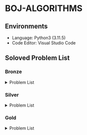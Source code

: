 # BOJ-ALGORITHMS

## Environments

- Language: Python3 (3.11.5)
- Code Editor: Visual Studio Code

## Soloved Problem List

### Bronze

<details>
<summary>Problem List</summary>

| **No**                                                                               | **Problem**                    | **Solved Date** | **Difficulty level** |
| :----------------------------------------------------------------------------------- | :----------------------------- | :-------------- | :------------------- |
| [1000](https://github.com/esaitchkim/boj-algorithms/blob/main/python3/0/1/1000.py)   | A+B                            | 2024-08-10      | Bronze 5             |
| [1001](https://github.com/esaitchkim/boj-algorithms/blob/main/python3/0/1/1001.py)   | A-B                            | 2024-08-10      | Bronze 5             |
| [1008](https://github.com/esaitchkim/boj-algorithms/blob/main/python3/0/1/1008.py)   | A/B                            | 2024-08-10      | Bronze 5             |
| [1085](https://github.com/esaitchkim/boj-algorithms/blob/main/python3/0/1/1085.py)   | 직사각형에서 탈출              | 2024-09-11      | Bronze 3             |
| [1152](https://github.com/esaitchkim/boj-algorithms/blob/main/python3/0/1/1152.py)   | 단어의 개수                    | 2024-08-10      | Bronze 2             |
| [1259](https://github.com/esaitchkim/boj-algorithms/blob/main/python3/0/1/1259.py)   | 팰린드롬수                     | 2024-08-11      | Bronze 1             |
| [1330](https://github.com/esaitchkim/boj-algorithms/blob/main/python3/0/1/1330.py)   | 두 수 비교하기                 | 2024-08-10      | Bronze 5             |
| [1371](https://github.com/esaitchkim/boj-algorithms/blob/main/python3/0/1/1371.py)   | 가장 많은 글자                 | 2024-08-21      | Bronze 2             |
| [1546](https://github.com/esaitchkim/boj-algorithms/blob/main/python3/0/1/1546.py)   | 평균                           | 2024-08-13      | Bronze 1             |
| [1934](https://github.com/esaitchkim/boj-algorithms/blob/main/python3/0/1/1934.py)   | 최소공배수                     | 2024-09-12      | Bronze 1             |
| [1978](https://github.com/esaitchkim/boj-algorithms/blob/main/python3/0/1/1978.py)   | 소수 찾기                      | 2024-08-11      | Bronze 2             |
| [2010](https://github.com/esaitchkim/boj-algorithms/blob/main/python3/0/2/2010.py)   | Electrical Outlets             | 2024-09-11      | Bronze 3             |
| [2231](https://github.com/esaitchkim/boj-algorithms/blob/main/python3/0/2/2231.py)   | 분해합                         | 2024-08-11      | Bronze 2             |
| [2292](https://github.com/esaitchkim/boj-algorithms/blob/main/python3/0/2/2231.py)   | 분해합                         | 2024-08-11      | Bronze 2             |
| [2338](https://github.com/esaitchkim/boj-algorithms/blob/main/python3/0/2/2292.py)   | 벌집                           | 2024-08-11      | Bronze 2             |
| [2393](https://github.com/esaitchkim/boj-algorithms/blob/main/python3/0/2/2393.py)   | Rook                           | 2024-08-31      | Bronze 5             |
| [2420](https://github.com/esaitchkim/boj-algorithms/blob/main/python3/0/2/2420.py)   | 사파리월드                     | 2024-08-12      | Bronze 5             |
| [2438](https://github.com/esaitchkim/boj-algorithms/blob/main/python3/0/2/2438.py)   | 별 찍기 - 1                    | 2024-08-10      | Bronze 3             |
| [2439](https://github.com/esaitchkim/boj-algorithms/blob/main/python3/0/2/2439.py)   | 별 찍기 - 2                    | 2024-08-10      | Bronze 4             |
| [2475](https://github.com/esaitchkim/boj-algorithms/blob/main/python3/0/2/2475.py)   | 검증수                         | 2024-08-10      | Bronze 5             |
| [2557](https://github.com/esaitchkim/boj-algorithms/blob/main/python3/0/2/2557.py)   | Hello World                    | 2024-08-10      | Bronze 5             |
| [2562](https://github.com/esaitchkim/boj-algorithms/blob/main/python3/0/2/2562.py)   | 최댓값                         | 2024-08-10      | Bronze 3             |
| [2577](https://github.com/esaitchkim/boj-algorithms/blob/main/python3/0/2/2577.py)   | 숫자의 개수                    | 2024-08-10      | Bronze 2             |
| [2609](https://github.com/esaitchkim/boj-algorithms/blob/main/python3/0/2/2609.py)   | 최대공약수와 최소공배수        | 2024-08-13      | Bronze 1             |
| [2675](https://github.com/esaitchkim/boj-algorithms/blob/main/python3/0/2/2675.py)   | 문자열 반복                    | 2024-08-10      | Bronze 2             |
| [2738](https://github.com/esaitchkim/boj-algorithms/blob/main/python3/0/2/2738.py)   | 행렬 덧셈                      | 2024-08-13      | Bronze 5             |
| [2739](https://github.com/esaitchkim/boj-algorithms/blob/main/python3/0/2/2739.py)   | 구구단                         | 2024-08-10      | Bronze 5             |
| [2741](https://github.com/esaitchkim/boj-algorithms/blob/main/python3/0/2/2741.py)   | N 찍기                         | 2024-08-10      | Bronze 5             |
| [2743](https://github.com/esaitchkim/boj-algorithms/blob/main/python3/0/2/2743.py)   | 단어 길이 재기                 | 2024-08-13      | Bronze 5             |
| [2744](https://github.com/esaitchkim/boj-algorithms/blob/main/python3/0/2/2744.py)   | 대소문자 바꾸기                | 2024-08-13      | Bronze 5             |
| [2750](https://github.com/esaitchkim/boj-algorithms/blob/main/python3/0/2/2750.py)   | 수 정렬하기                    | 2024-09-10      | Bronze 2             |
| [2753](https://github.com/esaitchkim/boj-algorithms/blob/main/python3/0/2/2753.py)   | 윤년                           | 2024-08-10      | Bronze 5             |
| [2754](https://github.com/esaitchkim/boj-algorithms/blob/main/python3/0/2/2754.py)   | 학점계산                       | 2024-08-13      | Bronze 3             |
| [2775](https://github.com/esaitchkim/boj-algorithms/blob/main/python3/0/2/2775.py)   | 부녀회장이 될테야              | 2024-08-13      | Bronze 1             |
| [2798](https://github.com/esaitchkim/boj-algorithms/blob/main/python3/0/2/2798.py)   | 블랙잭                         | 2024-08-11      | Bronze 2             |
| [2869](https://github.com/esaitchkim/boj-algorithms/blob/main/python3/0/2/2869.py)   | 달팽이는 올라가고 싶다         | 2024-08-13      | Bronze 1             |
| [2884](https://github.com/esaitchkim/boj-algorithms/blob/main/python3/0/2/2884.py)   | 알람 시계                      | 2024-08-10      | Bronze 3             |
| [2920](https://github.com/esaitchkim/boj-algorithms/blob/main/python3/0/2/2920.py)   | 음계                           | 2024-08-10      | Bronze 2             |
| [3009](https://github.com/esaitchkim/boj-algorithms/blob/main/python3/0/3/3009.py)   | CETVRTA                        | 2024-09-06      | Bronze 3             |
| [3052](https://github.com/esaitchkim/boj-algorithms/blob/main/python3/0/3/3052.py)   | 나머지                         | 2024-08-10      | Bronze 2             |
| [4101](https://github.com/esaitchkim/boj-algorithms/blob/main/python3/0/4/4101.py)   | Which is Greater?              | 2024-09-04      | Bronze 5             |
| [4153](https://github.com/esaitchkim/boj-algorithms/blob/main/python3/0/4/4153.py)   | 직각삼각형                     | 2024-08-11      | Bronze 3             |
| [4470](https://github.com/esaitchkim/boj-algorithms/blob/main/python3/0/4/4470.py)   | Number the lines               | 2024-08-21      | Bronze 4             |
| [4766](https://github.com/esaitchkim/boj-algorithms/blob/main/python3/0/4/4766.py)   | A Simple Question of Chemistry | 2024-08-15      | Bronze 3             |
| [5358](https://github.com/esaitchkim/boj-algorithms/blob/main/python3/0/5/5358.py)   | Football Team                  | 2024-08-21      | Bronze 4             |
| [5597](https://github.com/esaitchkim/boj-algorithms/blob/main/python3/0/5/5597.py)   | 과제 안 내신 분..?             | 2024-08-12      | Bronze 3             |
| [6131](https://github.com/esaitchkim/boj-algorithms/blob/main/python3/0/6/6131.py)   | Perfect Squares                | 2024-09-11      | Bronze 3             |
| [6679](https://github.com/esaitchkim/boj-algorithms/blob/main/python3/0/6/6679.py)   | Specialized Four-Digit Numbers | 2024-09-06      | Bronze 2             |
| [7287](https://github.com/esaitchkim/boj-algorithms/blob/main/python3/0/7/7287.py)   | 등록                           | 2024-08-12      | Bronze 5             |
| [8932](https://github.com/esaitchkim/boj-algorithms/blob/main/python3/0/8/8932.py)   | Heptathlon                     | 2024-09-01      | Bronze 3             |
| [8958](https://github.com/esaitchkim/boj-algorithms/blob/main/python3/0/8/8958.py)   | OX퀴즈                         | 2024-08-10      | Bronze 2             |
| [9086](https://github.com/esaitchkim/boj-algorithms/blob/main/python3/0/9/9086.py)   | 문자열                         | 2024-08-13      | Bronze 5             |
| [9498](https://github.com/esaitchkim/boj-algorithms/blob/main/python3/0/9/9498.py)   | 시험 성적                      | 2024-08-11      | Bronze 5             |
| [9653](https://github.com/esaitchkim/boj-algorithms/blob/main/python3/0/9/9653.py)   | Star Wars Logo                 | 2024-08-15      | Bronze 5             |
| [10162](https://github.com/esaitchkim/boj-algorithms/blob/main/python3/1/0/10162.py) | 전자레인지                     | 2024-09-14      | Bronze 3             |
| [10171](https://github.com/esaitchkim/boj-algorithms/blob/main/python3/1/0/10171.py) | 고양이                         | 2024-08-11      | Bronze 5             |
| [10172](https://github.com/esaitchkim/boj-algorithms/blob/main/python3/1/0/10172.py) | 개                             | 2024-08-11      | Bronze 5             |
| [10250](https://github.com/esaitchkim/boj-algorithms/blob/main/python3/1/0/10250.py) | ACM 호텔                       | 2024-08-11      | Bronze 3             |
| [10409](https://github.com/esaitchkim/boj-algorithms/blob/main/python3/1/0/10409.py) | 서버                           | 2024-08-11      | Bronze 3             |
| [10699](https://github.com/esaitchkim/boj-algorithms/blob/main/python3/1/0/10699.py) | 오늘 날짜                      | 2024-08-12      | Bronze 5             |
| [10804](https://github.com/esaitchkim/boj-algorithms/blob/main/python3/1/0/10804.py) | 카드 역배치                    | 2024-09-12      | Bronze 2             |
| [10807](https://github.com/esaitchkim/boj-algorithms/blob/main/python3/1/0/10807.py) | 개수 세기                      | 2024-08-12      | Bronze 5             |
| [10809](https://github.com/esaitchkim/boj-algorithms/blob/main/python3/1/0/10809.py) | 알파벳 찾기                    | 2024-08-11      | Bronze 2             |
| [10817](https://github.com/esaitchkim/boj-algorithms/blob/main/python3/1/0/10817.py) | 세 수                          | 2024-09-10      | Bronze 3             |
| [10818](https://github.com/esaitchkim/boj-algorithms/blob/main/python3/1/0/10818.py) | 최소, 최대                     | 2024-08-11      | Bronze 3             |
| [10823](https://github.com/esaitchkim/boj-algorithms/blob/main/python3/1/0/10823.py) | 네 수                          | 2024-08-15      | Bronze 3             |
| [10869](https://github.com/esaitchkim/boj-algorithms/blob/main/python3/1/0/10869.py) | 사칙연산                       | 2024-08-11      | Bronze 5             |
| [10871](https://github.com/esaitchkim/boj-algorithms/blob/main/python3/1/0/10871.py) | X보다 작은 수                  | 2024-08-11      | Bronze 5             |
| [10872](https://github.com/esaitchkim/boj-algorithms/blob/main/python3/1/0/10872.py) | 팩토리얼                       | 2024-08-12      | Bronze 3             |
| [10874](https://github.com/esaitchkim/boj-algorithms/blob/main/python3/1/0/10874.py) | Dr. L's exam                   | 2024-09-01      | Bronze 3             |
| [10926](https://github.com/esaitchkim/boj-algorithms/blob/main/python3/1/0/10926.py) | 10926                          | 2024-08-21      | Bronze 5             |
| [10950](https://github.com/esaitchkim/boj-algorithms/blob/main/python3/1/0/10950.py) | A+B - 3                        | 2024-08-11      | Bronze 5             |
| [10951](https://github.com/esaitchkim/boj-algorithms/blob/main/python3/1/0/10951.py) | A+B - 4                        | 2024-08-11      | Bronze 5             |
| [10952](https://github.com/esaitchkim/boj-algorithms/blob/main/python3/1/0/10952.py) | A+B - 5                        | 2024-08-11      | Bronze 5             |
| [10989](https://github.com/esaitchkim/boj-algorithms/blob/main/python3/1/0/10989.py) | 수 정렬하기 3                  | 2024-08-13      | Bronze 1             |
| [10998](https://github.com/esaitchkim/boj-algorithms/blob/main/python3/1/0/10998.py) | A×B                            | 2024-08-11      | Bronze 5             |
| [11050](https://github.com/esaitchkim/boj-algorithms/blob/main/python3/1/1/11050.py) | 이항 계수 1                    | 2024-08-14      | Bronze 1             |
| [11382](https://github.com/esaitchkim/boj-algorithms/blob/main/python3/1/1/11382.py) | 꼬마 정민                      | 2024-08-12      | Bronze 5             |
| [11654](https://github.com/esaitchkim/boj-algorithms/blob/main/python3/1/1/11654.py) | 아스키 코드                    | 2024-08-11      | Bronze 5             |
| [11718](https://github.com/esaitchkim/boj-algorithms/blob/main/python3/1/1/11718.py) | 그대로 출력하기                | 2024-08-13      | Bronze 3             |
| [11720](https://github.com/esaitchkim/boj-algorithms/blob/main/python3/1/1/11720.py) | 숫자의 합                      | 2024-08-11      | Bronze 4             |
| [11942](https://github.com/esaitchkim/boj-algorithms/blob/main/python3/1/1/11942.py) | 고려대는 사랑입니다            | 2024-08-11      | Bronze 5             |
| [13227](https://github.com/esaitchkim/boj-algorithms/blob/main/python3/1/3/13227.py) | 큰 수 곱셈                     | 2024-08-21      | Bronze 5             |
| [14038](https://github.com/esaitchkim/boj-algorithms/blob/main/python3/1/4/14038.py) | Tournament Selection           | 2024-08-15      | Bronze 4             |
| [14209](https://github.com/esaitchkim/boj-algorithms/blob/main/python3/1/4/14209.py) | Bridž                          | 2024-08-18      | Bronze 3             |
| [14681](https://github.com/esaitchkim/boj-algorithms/blob/main/python3/1/4/14681.py) | 사분면 고르기                  | 2024-08-12      | Bronze 5             |
| [14924](https://github.com/esaitchkim/boj-algorithms/blob/main/python3/1/4/14924.py) | 폰 노이만과 파리               | 2024-09-18      | Bronze 4             |
| [15232](https://github.com/esaitchkim/boj-algorithms/blob/main/python3/1/5/15232.py) | Rectangles                     | 2024-08-15      | Bronze 5             |
| [15552](https://github.com/esaitchkim/boj-algorithms/blob/main/python3/1/5/15552.py) | 빠른 A+B                       | 2024-08-12      | Bronze 4             |
| [15733](https://github.com/esaitchkim/boj-algorithms/blob/main/python3/1/5/15733.py) | 나는 누구인가                  | 2024-08-31      | Bronze 5             |
| [15740](https://github.com/esaitchkim/boj-algorithms/blob/main/python3/1/5/15740.py) | A+B - 9                        | 2024-08-15      | Bronze 5             |
| [15818](https://github.com/esaitchkim/boj-algorithms/blob/main/python3/1/5/15818.py) | 오버플로우와 모듈러            | 2024-09-18      | Bronze 4             |
| [15829](https://github.com/esaitchkim/boj-algorithms/blob/main/python3/1/5/15829.py) | Hashing                        | 2024-08-11      | Bronze 2             |
| [15962](https://github.com/esaitchkim/boj-algorithms/blob/main/python3/1/5/15962.py) | 새로운 시작                    | 2024-09-11      | Bronze 5             |
| [15964](https://github.com/esaitchkim/boj-algorithms/blob/main/python3/1/5/15964.py) | 이상한 기호                    | 2024-08-13      | Bronze 5             |
| [16546](https://github.com/esaitchkim/boj-algorithms/blob/main/python3/1/6/16546.py) | Missing Runners                | 2024-09-11      | Bronze 3             |
| [16993](https://github.com/esaitchkim/boj-algorithms/blob/main/python3/1/6/16993.py) | Pizza Deal                     | 2024-09-04      | Bronze 4             |
| [17010](https://github.com/esaitchkim/boj-algorithms/blob/main/python3/1/7/17010.py) | Time to Decompress             | 2024-08-11      | Bronze 4             |
| [17094](https://github.com/esaitchkim/boj-algorithms/blob/main/python3/1/7/17094.py) | Serious Problem                | 2024-08-21      | Bronze 3             |
| [17356](https://github.com/esaitchkim/boj-algorithms/blob/main/python3/1/7/17356.py) | 욱 제                          | 2024-09-01      | Bronze 4             |
| [17874](https://github.com/esaitchkim/boj-algorithms/blob/main/python3/1/7/17874.py) | Piece of Cake!                 | 2024-09-18      | Bronze 4             |
| [20492](https://github.com/esaitchkim/boj-algorithms/blob/main/python3/2/0/20492.py) | 세금                           | 2024-08-15      | Bronze 5             |
| [21300](https://github.com/esaitchkim/boj-algorithms/blob/main/python3/2/1/21300.py) | Bottle Return                  | 2024-09-12      | Bronze 5             |
| [21612](https://github.com/esaitchkim/boj-algorithms/blob/main/python3/2/1/21612.py) | Boiling Water                  | 2024-09-18      | Bronze 4             |
| [22193](https://github.com/esaitchkim/boj-algorithms/blob/main/python3/2/2/22193.py) | Multiply                       | 2024-09-04      | Bronze 5             |
| [25083](https://github.com/esaitchkim/boj-algorithms/blob/main/python3/2/5/25083.py) | 새싹                           | 2024-08-11      | Bronze 5             |
| [25304](https://github.com/esaitchkim/boj-algorithms/blob/main/python3/2/5/25304.py) | 영수증                         | 2024-08-31      | Bronze 4             |
| [25495](https://github.com/esaitchkim/boj-algorithms/blob/main/python3/2/5/25495.py) | 에어팟                         | 2024-09-19      | Bronze 2             |
| [25629](https://github.com/esaitchkim/boj-algorithms/blob/main/python3/2/5/25629.py) | 홀짝 수열                      | 2024-09-06      | Bronze 3             |
| [26082](https://github.com/esaitchkim/boj-algorithms/blob/main/python3/2/6/26082.py) | WARBOY                         | 2024-08-11      | Bronze 5             |
| [26546](https://github.com/esaitchkim/boj-algorithms/blob/main/python3/2/6/26546.py) | Reverse                        | 2024-09-11      | Bronze 4             |
| [27389](https://github.com/esaitchkim/boj-algorithms/blob/main/python3/2/7/27389.py) | Metronome                      | 2024-09-04      | Bronze 5             |
| [27866](https://github.com/esaitchkim/boj-algorithms/blob/main/python3/2/7/27866.py) | 문자와 문자열                  | 2024-08-11      | Bronze 5             |
| [28097](https://github.com/esaitchkim/boj-algorithms/blob/main/python3/2/8/28097.py) | 모범생 포닉스                  | 2024-08-21      | Bronze 4             |
| [28113](https://github.com/esaitchkim/boj-algorithms/blob/main/python3/2/8/28113.py) | 정보섬의 대중교통              | 2024-08-15      | Bronze 5             |
| [28702](https://github.com/esaitchkim/boj-algorithms/blob/main/python3/2/8/28702.py) | FizzBuzz                       | 2024-08-14      | Bronze 1             |
| [29863](https://github.com/esaitchkim/boj-algorithms/blob/main/python3/2/9/29863.py) | Arno's Sleep Schedule          | 2024-08-21      | Bronze 5             |
| [30030](https://github.com/esaitchkim/boj-algorithms/blob/main/python3/3/0/30030.py) | 스위트콘 가격 구하기           | 2024-08-11      | Bronze 5             |
| [30031](https://github.com/esaitchkim/boj-algorithms/blob/main/python3/3/0/30031.py) | 지폐 세기                      | 2024-09-05      | Bronze 4             |
| [30328](https://github.com/esaitchkim/boj-algorithms/blob/main/python3/3/0/30328.py) | Java Warriors                  | 2024-08-31      | Bronze 5             |
| [30802](https://github.com/esaitchkim/boj-algorithms/blob/main/python3/3/0/30802.py) | 웰컴 키트                      | 2024-08-11      | Bronze 3             |
| [31403](https://github.com/esaitchkim/boj-algorithms/blob/main/python3/3/1/31403.py) | A + B - C                      | 2024-08-11      | Bronze 4             |
| [31450](https://github.com/esaitchkim/boj-algorithms/blob/main/python3/3/1/31450.py) | Everyone is a winner           | 2024-08-31      | Bronze 5             |

</details>

### Silver

<details>
<summary>Problem List</summary>

| **No**                                                                               | **Problem**                 | **Solved Date** | **Difficulty level** |
| :----------------------------------------------------------------------------------- | :-------------------------- | :-------------- | :------------------- |
| [1002](https://github.com/esaitchkim/boj-algorithms/blob/main/python3/0/1/1002.py)   | 터렛                        | 2024-09-11      | Silver 3             |
| [1003](https://github.com/esaitchkim/boj-algorithms/blob/main/python3/0/1/1003.py)   | 피보나치 함수               | 2024-08-19      | Silver 3             |
| [1004](https://github.com/esaitchkim/boj-algorithms/blob/main/python3/0/1/1004.py)   | 어린 왕자                   | 2024-09-11      | Silver 3             |
| [1012](https://github.com/esaitchkim/boj-algorithms/blob/main/python3/0/1/1012.py)   | 유기농 배추                 | 2024-08-20      | Silver 2             |
| [1018](https://github.com/esaitchkim/boj-algorithms/blob/main/python3/0/1/1018.py)   | 체스판 다시 칠하기          | 2024-08-14      | Silver 4             |
| [1026](https://github.com/esaitchkim/boj-algorithms/blob/main/python3/0/1/1026.py)   | 보물                        | 2024-09-14      | Silver 4             |
| [1149](https://github.com/esaitchkim/boj-algorithms/blob/main/python3/0/1/1149.py)   | RGB거리                     | 2024-08-27      | Silver 1             |
| [1181](https://github.com/esaitchkim/boj-algorithms/blob/main/python3/0/1/1181.py)   | 단어 정렬                   | 2024-08-14      | Silver 5             |
| [1260](https://github.com/esaitchkim/boj-algorithms/blob/main/python3/0/1/1260.py)   | DFS와 BFS                   | 2024-08-20      | Silver 2             |
| [1343](https://github.com/esaitchkim/boj-algorithms/blob/main/python3/0/1/134.py)    | 폴리오미노                  | 2024-09-14      | Silver 5             |
| [1427](https://github.com/esaitchkim/boj-algorithms/blob/main/python3/0/1/1427.py)   | 소트인사이드                | 2024-09-10      | Silver 5             |
| [1436](https://github.com/esaitchkim/boj-algorithms/blob/main/python3/0/1/1436.py)   | 영화감독 숌                 | 2024-08-14      | Silver 5             |
| [1439](https://github.com/esaitchkim/boj-algorithms/blob/main/python3/0/1/1439.py)   | 뒤집기                      | 2024-09-14      | Silver 5             |
| [1463](https://github.com/esaitchkim/boj-algorithms/blob/main/python3/0/1/1463.py)   | 1로 만들기                  | 2024-08-14      | Silver 3             |
| [1541](https://github.com/esaitchkim/boj-algorithms/blob/main/python3/0/1/1541.py)   | 잃어버린 괄호               | 2024-08-20      | Silver 2             |
| [1620](https://github.com/esaitchkim/boj-algorithms/blob/main/python3/0/1/1620.py)   | 나는야 포켓몬 마스터 이다솜 | 2024-08-18      | Silver 4             |
| [1629](https://github.com/esaitchkim/boj-algorithms/blob/main/python3/0/1/1629.py)   | 곱셈                        | 2024-08-28      | Silver 1             |
| [1654](https://github.com/esaitchkim/boj-algorithms/blob/main/python3/0/1/1654.py)   | 랜선 자르기                 | 2024-08-17      | Silver 2             |
| [1676](https://github.com/esaitchkim/boj-algorithms/blob/main/python3/0/1/1676.py)   | 팩토리얼 0의 개수           | 2024-08-14      | Silver 5             |
| [1764](https://github.com/esaitchkim/boj-algorithms/blob/main/python3/0/1/1764.py)   | 듣보잡                      | 2024-08-18      | Silver 4             |
| [1789](https://github.com/esaitchkim/boj-algorithms/blob/main/python3/0/1/1789.py)   | 수들의 합                   | 2024-09-13      | Silver 5             |
| [1874](https://github.com/esaitchkim/boj-algorithms/blob/main/python3/0/1/1874.py)   | 스택 수열                   | 2024-08-17      | Silver 2             |
| [1920](https://github.com/esaitchkim/boj-algorithms/blob/main/python3/0/1/1920.py)   | 수 찾기                     | 2024-08-14      | Silver 4             |
| [1927](https://github.com/esaitchkim/boj-algorithms/blob/main/python3/0/1/1927.py)   | 최소 힙                     | 2024-09-09      | Silver 2             |
| [1929](https://github.com/esaitchkim/boj-algorithms/blob/main/python3/0/1/1929.py)   | 소수 구하기                 | 2024-08-17      | Silver 3             |
| [1931](https://github.com/esaitchkim/boj-algorithms/blob/main/python3/0/1/1931.py)   | 회의실 배정                 | 2024-09-10      | Silver 1             |
| [1932](https://github.com/esaitchkim/boj-algorithms/blob/main/python3/0/1/1932.py)   | The Triangle                | 2024-08-29      | Silver 1             |
| [1966](https://github.com/esaitchkim/boj-algorithms/blob/main/python3/0/1/1966.py)   | Printer Queue               | 2024-08-17      | Silver 3             |
| [1991](https://github.com/esaitchkim/boj-algorithms/blob/main/python3/0/1/1991.py)   | 트리 순회                   | 2024-08-30      | Silver 1             |
| [2108](https://github.com/esaitchkim/boj-algorithms/blob/main/python3/0/2/2108.py)   | 통계학                      | 2024-08-17      | Silver 3             |
| [2164](https://github.com/esaitchkim/boj-algorithms/blob/main/python3/0/2/2164.py)   | 카드2                       | 2024-08-14      | Silver 4             |
| [2389](https://github.com/esaitchkim/boj-algorithms/blob/main/python3/0/2/2389.py)   | ŠEĆER                       | 2024-08-15      | Silver 4             |
| [2477](https://github.com/esaitchkim/boj-algorithms/blob/main/python3/0/2/2477.py)   | 참외밭                      | 2024-09-11      | Silver 2             |
| [2579](https://github.com/esaitchkim/boj-algorithms/blob/main/python3/0/2/2579.py)   | 계단 오르기                 | 2024-08-19      | Silver 3             |
| [2606](https://github.com/esaitchkim/boj-algorithms/blob/main/python3/0/2/2606.py)   | 바이러스                    | 2024-08-19      | Silver 3             |
| [2630](https://github.com/esaitchkim/boj-algorithms/blob/main/python3/0/2/2630.py)   | 색종이 만들기               | 2024-09-07      | Silver 2             |
| [2751](https://github.com/esaitchkim/boj-algorithms/blob/main/python3/0/2/2751.py)   | 수 정렬하기 2               | 2024-08-14      | Silver 5             |
| [3063](https://github.com/esaitchkim/boj-algorithms/blob/main/python3/0/3/3063.py)   | 게시판                      | 2024-09-18      | Silver 5             |
| [4949](https://github.com/esaitchkim/boj-algorithms/blob/main/python3/0/4/4949.py)   | The Balance of the World    | 2024-08-15      | Silver 4             |
| [6179](https://github.com/esaitchkim/boj-algorithms/blob/main/python3/0/6/6179.py)   | Oh Those Rollers            | 2024-09-16      | Silver 2             |
| [7568](https://github.com/esaitchkim/boj-algorithms/blob/main/python3/0/7/7568.py)   | 덩치                        | 2024-08-14      | Silver 5             |
| [9012](https://github.com/esaitchkim/boj-algorithms/blob/main/python3/0/9/9012.py)   | Parenthesis                 | 2024-08-16      | Silver 4             |
| [9095](https://github.com/esaitchkim/boj-algorithms/blob/main/python3/0/9/9095.py)   | Adding 1s, 2s, and 3s       | 2024-08-19      | Silver 3             |
| [9375](https://github.com/esaitchkim/boj-algorithms/blob/main/python3/0/9/9375.py)   | Incognito                   | 2024-08-19      | Silver 3             |
| [9461](https://github.com/esaitchkim/boj-algorithms/blob/main/python3/0/9/9461.py)   | Padovan Sequence            | 2024-08-19      | Silver 3             |
| [9465](https://github.com/esaitchkim/boj-algorithms/blob/main/python3/0/9/9465.py)   | Stickers                    | 2024-09-02      | Silver 1             |
| [10773](https://github.com/esaitchkim/boj-algorithms/blob/main/python3/1/0/10773.py) | Zero That Out               | 2024-08-16      | Silver 4             |
| [10814](https://github.com/esaitchkim/boj-algorithms/blob/main/python3/1/0/10814.py) | 나이순 정렬                 | 2024-08-14      | Silver 5             |
| [10816](https://github.com/esaitchkim/boj-algorithms/blob/main/python3/1/0/10816.py) | 숫자 카드 2                 | 2024-08-16      | Silver 4             |
| [10828](https://github.com/esaitchkim/boj-algorithms/blob/main/python3/1/0/10828.py) | 스택                        | 2024-08-16      | Silver 4             |
| [10845](https://github.com/esaitchkim/boj-algorithms/blob/main/python3/1/0/10845.py) | 큐                          | 2024-08-16      | Silver 4             |
| [11047](https://github.com/esaitchkim/boj-algorithms/blob/main/python3/1/1/11047.py) | 동전 0                      | 2024-08-18      | Silver 4             |
| [11053](https://github.com/esaitchkim/boj-algorithms/blob/main/python3/1/1/11053.py) | 가장 긴 증가하는 부분 수열  | 2024-08-23      | Silver 2             |
| [11399](https://github.com/esaitchkim/boj-algorithms/blob/main/python3/1/1/11399.py) | ATM                         | 2024-08-18      | Silver 4             |
| [11650](https://github.com/esaitchkim/boj-algorithms/blob/main/python3/1/1/11650.py) | 좌표 정렬하기               | 2024-08-14      | Silver 5             |
| [11651](https://github.com/esaitchkim/boj-algorithms/blob/main/python3/1/1/11651.py) | 좌표 정렬하기 2             | 2024-08-14      | Silver 5             |
| [11659](https://github.com/esaitchkim/boj-algorithms/blob/main/python3/1/1/11659.py) | 구간 합 구하기 4            | 2024-08-20      | Silver 3             |
| [11660](https://github.com/esaitchkim/boj-algorithms/blob/main/python3/1/1/11660.py) | 구간 합 구하기 5            | 2024-09-02      | Silver 1             |
| [11723](https://github.com/esaitchkim/boj-algorithms/blob/main/python3/1/1/11723.py) | 집합                        | 2024-08-18      | Silver 5             |
| [11725](https://github.com/esaitchkim/boj-algorithms/blob/main/python3/1/1/11725.py) | 트리의 부모 찾기            | 2024-08-24      | Silver 2             |
| [11726](https://github.com/esaitchkim/boj-algorithms/blob/main/python3/1/1/11726.py) | 2×n 타일링                  | 2024-08-20      | Silver 3             |
| [11727](https://github.com/esaitchkim/boj-algorithms/blob/main/python3/1/1/11727.py) | 2×n 타일링 2                | 2024-08-20      | Silver 3             |
| [11866](https://github.com/esaitchkim/boj-algorithms/blob/main/python3/1/1/11866.py) | 요세푸스 문제 0             | 2024-08-16      | Silver 4             |
| [13305](https://github.com/esaitchkim/boj-algorithms/blob/main/python3/1/3/13305.py) | 주유소                      | 2024-09-14      | Silver 3             |
| [14916](https://github.com/esaitchkim/boj-algorithms/blob/main/python3/1/4/14916.py) | 거스름돈                    | 2024-09-14      | Silver 5             |
| [15650](https://github.com/esaitchkim/boj-algorithms/blob/main/python3/1/5/15650.py) | N과 M (2)                   | 2024-08-22      | Silver 3             |
| [15652](https://github.com/esaitchkim/boj-algorithms/blob/main/python3/1/5/15652.py) | N과 M (4)                   | 2024-08-22      | Silver 3             |
| [15654](https://github.com/esaitchkim/boj-algorithms/blob/main/python3/1/5/15652.py) | N과 M (5)                   | 2024-08-23      | Silver 3             |
| [15663](https://github.com/esaitchkim/boj-algorithms/blob/main/python3/1/5/15663.py) | N과 M (9)                   | 2024-08-24      | Silver 2             |
| [15666](https://github.com/esaitchkim/boj-algorithms/blob/main/python3/1/5/15666.py) | N과 M (12)                  | 2024-08-25      | Silver 2             |
| [15803](https://github.com/esaitchkim/boj-algorithms/blob/main/python3/1/5/15803.py) | PLAYERJINAH’S BOTTLEGROUNDS | 2024-09-17      | Silver 5             |
| [16953](https://github.com/esaitchkim/boj-algorithms/blob/main/python3/1/6/16953.py) | A → B                       | 2024-08-26      | Silver 2             |
| [17219](https://github.com/esaitchkim/boj-algorithms/blob/main/python3/1/7/17219.py) | 비밀번호 찾기               | 2024-08-19      | Silver 4             |
| [17286](https://github.com/esaitchkim/boj-algorithms/blob/main/python3/1/7/17286.py) | 유미                        | 2024-09-18      | Silver 5             |
| [17626](https://github.com/esaitchkim/boj-algorithms/blob/main/python3/1/7/17626.py) | Four Squares                | 2024-08-20      | Silver 3             |
| [18110](https://github.com/esaitchkim/boj-algorithms/blob/main/python3/1/8/18110.py) | solved.ac                   | 2024-08-17      | Silver 4             |
| [18221](https://github.com/esaitchkim/boj-algorithms/blob/main/python3/1/8/18221.py) | 교수님 저는 취업할래요      | 2024-09-17      | Silver 5             |
| [26169](https://github.com/esaitchkim/boj-algorithms/blob/main/python3/2/6/26169.py) | 세 번 이내에 사과를 먹자    | 2024-09-15      | Silver 3             |

</details>

### Gold

<details>
<summary>Problem List</summary>

| **No**                                                                               | **Problem**     | **Solved Date** | **Difficulty level** |
| :----------------------------------------------------------------------------------- | :-------------- | :-------------- | :------------------- |
| [1916](https://github.com/esaitchkim/boj-algorithms/blob/main/python3/0/1/1916.py)   | 최소비용 구하기 | 2024-09-02      | Gold 5               |
| [2096](https://github.com/esaitchkim/boj-algorithms/blob/main/python3/0/2/2096.py)   | 내려가기        | 2024-09-02      | Gold 5               |
| [2166](https://github.com/esaitchkim/boj-algorithms/blob/main/python3/0/2/2166.py)   | 다각형의 면적   | 2024-09-08      | Gold 5               |
| [2467](https://github.com/esaitchkim/boj-algorithms/blob/main/python3/0/2/2467.py)   | 용액            | 2024-09-09      | Gold 5               |
| [9251](https://github.com/esaitchkim/boj-algorithms/blob/main/python3/0/9/9251.py)   | LCS             | 2024-09-03      | Gold 5               |
| [11758](https://github.com/esaitchkim/boj-algorithms/blob/main/python3/1/1/11758.py) | CCW             | 2024-09-12      | Gold 5               |
| [12865](https://github.com/esaitchkim/boj-algorithms/blob/main/python3/1/2/12865.py) | 평범한 배낭     | 2024-09-03      | Gold 5               |
| [13549](https://github.com/esaitchkim/boj-algorithms/blob/main/python3/1/3/13549.py) | 숨바꼭질 3      | 2024-09-03      | Gold 5               |
| [15686](https://github.com/esaitchkim/boj-algorithms/blob/main/python3/1/5/15686.py) | 치킨 배달       | 2024-09-03      | Gold 5               |

</details>
